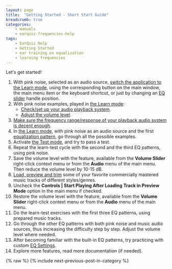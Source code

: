 ```yaml
---
layout: page
title:  "Getting Started - Short Start Guide"
breadcrumb: true
categories:
    - manuals
    - earquiz-frequencies-help
tags:
    - EarQuiz Help
    - Getting Started
    - ear training on equalization
    - learning frequencies
---
```


Let's get started!
1. With pink noise, selected as an audio source, [switch the application to the Learn mode](#learn-mode), using the corresponding
button on the main window, the main menu item or the keyboard shortcut, or just by changing an [EQ slider](#equalization-sliders) handle position.
2. With pink noise examples, played in [the Learn mode](#learn-mode):
     * [Check/set up your audio playback system](#checking-audio-playback). 
     * [Adjust the volume level](#setting-volume-level).
3. [Make sure the frequency range/response of your playback audio system is decent enough](#checking-frequency-range).
4. In [the Learn mode](#learn-mode), with pink noise as an audio source and the first [equalization pattern](#eq-patterns),
go through all the possible examples.
5. Activate [the Test mode](#test-mode), and try to pass a test.
6. Repeat the learn-test cycle with the second and the third EQ patterns, using pink noise.
7. Save the volume level with the feature, available from the **Volume Slider** 
right-click context menu or from the **Audio** menu of the main menu. Then reduce the volume level by 10-15 dB.
8. [Load, preview and trim](#working-with-external-audio-files) some of your favorite commercially mastered music tracks of different
styles/genres.
9. Uncheck the **Controls \| Start Playing After Loading Track in Preview Mode** option in the main menu if checked.
10. Restore the volume level with the feature, available from the **Volume Slider** 
right-click context menu or from the **Audio** menu of the main menu.
11. Do the learn-test exercises with the first three EQ patterns, using prepared music tracks.
12. Go through the other EQ patterns with both pink noise and music audio sources, thus increasing the difficulty step by step.
Adjust the volume level where needed.
13. After becoming familiar with the built-in EQ patterns, try practicing with custom [EQ Settings](#equalization-settings).
14. Explore more features, read more documentation (if needed).

{% raw %} {% include next-previous-post-in-category %}